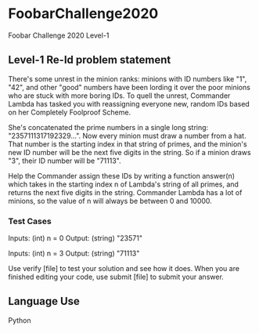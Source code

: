 # FoobarChallenge2020
Foobar Challenge 2020 Level-1



## Level-1 Re-Id problem statement

There's some unrest in the minion ranks: minions with ID numbers like "1", "42", and other "good" numbers have been lording it over the poor minions who are stuck with more boring IDs. To quell the unrest, Commander Lambda has tasked you with reassigning everyone new, random IDs based on her Completely Foolproof Scheme.

She's concatenated the prime numbers in a single long string: "2357111317192329...". Now every minion must draw a number from a hat. That number is the starting index in that string of primes, and the minion's new ID number will be the next five digits in the string. So if a minion draws "3", their ID number will be "71113".

Help the Commander assign these IDs by writing a function answer(n) which takes in the starting index n of Lambda's string of all primes, and returns the next five digits in the string. Commander Lambda has a lot of minions, so the value of n will always be between 0 and 10000.



### Test Cases
Inputs: (int) n = 0 Output: (string) "23571"

Inputs: (int) n = 3 Output: (string) "71113"

Use verify [file] to test your solution and see how it does. When you are finished editing your code, use submit [file] to submit your answer.



## Language Use
Python

